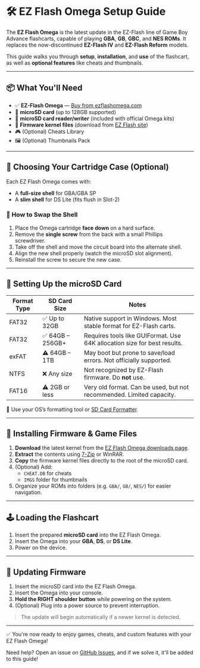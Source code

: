 # 🛠️ EZ Flash Omega Setup Guide

The **EZ Flash Omega** is the latest update in the EZ-Flash line of Game Boy Advance flashcarts, capable of playing **GBA**, **GB**, **GBC**, and **NES ROMs**. It replaces the now-discontinued **EZ-Flash IV** and **EZ-Flash Reform** models.

This guide walks you through **setup**, **installation**, and **use** of the flashcart, as well as **optional features** like cheats and thumbnails.

---

## 📦 What You'll Need

- ✅ **EZ-Flash Omega** — [Buy from ezflashomega.com](https://www.ezflashomega.com)
- 💾 **microSD card** (up to 128GB supported)
- 🔌 **microSD card reader/writer** (included with official Omega kits)
- 🧠 **Firmware kernel files** (download from [EZ Flash site](https://www.ezflash.cn))
- 🎮 (Optional) Cheats Library
- 🖼️ (Optional) Thumbnails Pack

---

## 🧩 Choosing Your Cartridge Case (Optional)

Each EZ Flash Omega comes with:
- A **full-size shell** for GBA/GBA SP
- A **slim shell** for DS Lite (fits flush in Slot-2)

### 🔄 How to Swap the Shell
1. Place the Omega cartridge **face down** on a hard surface.
2. Remove the **single screw** from the back with a small Phillips screwdriver.
3. Take off the shell and move the circuit board into the alternate shell.
4. Align the new shell properly (watch the microSD slot alignment).
5. Reinstall the screw to secure the new case.

---

## 💽 Setting Up the microSD Card

| Format Type | SD Card Size        | Notes                                                                 |
|-------------|---------------------|-----------------------------------------------------------------------|
| FAT32       | ✅ Up to 32GB        | Native support in Windows. Most stable format for EZ-Flash carts.     |
| FAT32       | ✅ 64GB – 256GB+     | Requires tools like GUIFormat. Use 64K allocation size for best results. |
| exFAT       | ⚠️ 64GB – 1TB        | May boot but prone to save/load errors. Not officially supported.     |
| NTFS        | ❌ Any size          | Not recognized by EZ-Flash firmware. Do **not** use.                  |
| FAT16       | ⚠️ 2GB or less       | Very old format. Can be used, but not recommended. Limited capacity.  |

🔧 Use your OS’s formatting tool or [SD Card Formatter](https://www.sdcard.org/downloads/formatter/).

---

## 🚀 Installing Firmware & Game Files

1. **Download** the latest kernel from the [EZ Flash Omega downloads page](https://www.ezflash.cn/download).
2. **Extract** the contents using [7-Zip](https://www.7-zip.org) or WinRAR.
3. **Copy** the firmware kernel files directly to the root of the microSD card.
4. (Optional) Add:
   - `CHEAT.DB` for cheats
   - `IMGS` folder for thumbnails
5. Organize your ROMs into folders (e.g. `GBA/`, `GB/`, `NES/`) for easier navigation.

---

## 🕹️ Loading the Flashcart

1. Insert the prepared **microSD card** into the EZ Flash Omega.
2. Insert the Omega into your **GBA**, **DS**, or **DS Lite**.
3. Power on the device.

---

## 🔄 Updating Firmware

1. Insert the microSD card into the EZ Flash Omega.
2. Insert the Omega into your console.
3. **Hold the RIGHT shoulder button** while powering on the system.
4. (Optional) Plug into a power source to prevent interruption.

> The update will begin automatically if a newer kernel is detected.

---

✅ You're now ready to enjoy games, cheats, and custom features with your EZ Flash Omega!

Need help? Open an issue on [GitHub Issues](../../issues), and if we solve it, it'll be added to this guide!
